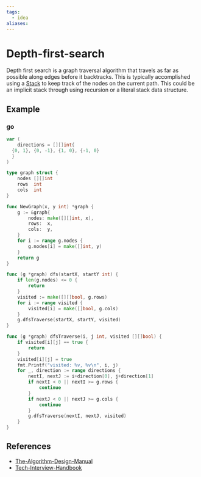 ```yaml
---
tags:
  - idea
aliases:
---
```


# Depth-first-search

Depth first search is a graph traversal algorithm that travels as far as
possible along edges before it backtracks. This is typically accomplished using
a [Stack](/computer-engineering/Stack) to keep track of the nodes on the current
path. This could be an implicit stack through using recursion or a literal stack
data structure.

## Example

### go

```go
var (
	directions = [][]int{
  {0, 1}, {0, -1}, {1, 0}, {-1, 0}
  }
)

type graph struct {
	nodes [][]int
	rows  int
	cols  int
}

func NewGraph(x, y int) *graph {
	g := &graph{
		nodes: make([][]int, x),
		rows:  x,
		cols:  y,
	}
	for i := range g.nodes {
		g.nodes[i] = make([]int, y)
	}
	return g
}

func (g *graph) dfs(startX, startY int) {
	if len(g.nodes) <= 0 {
		return
	}
	visited := make([][]bool, g.rows)
	for i := range visited {
		visited[i] = make([]bool, g.cols)
	}
	g.dfsTraverse(startX, startY, visited)
}

func (g *graph) dfsTraverse(i, j int, visited [][]bool) {
	if visited[i][j] == true {
		return
	}
	visited[i][j] = true
	fmt.Printf("visited: %v, %v\n", i, j)
	for _, direction := range directions {
		nextI, nextJ := i+direction[0], j+direction[1]
		if nextI < 0 || nextI >= g.rows {
			continue
		}
		if nextJ < 0 || nextJ >= g.cols {
			continue
		}
		g.dfsTraverse(nextI, nextJ, visited)
	}
}
```

## References

- [The-Algorithm-Design-Manual](/reference/The-Algorithm-Design-Manual)
- [Tech-Interview-Handbook](/reference/Tech-Interview-Handbook)
